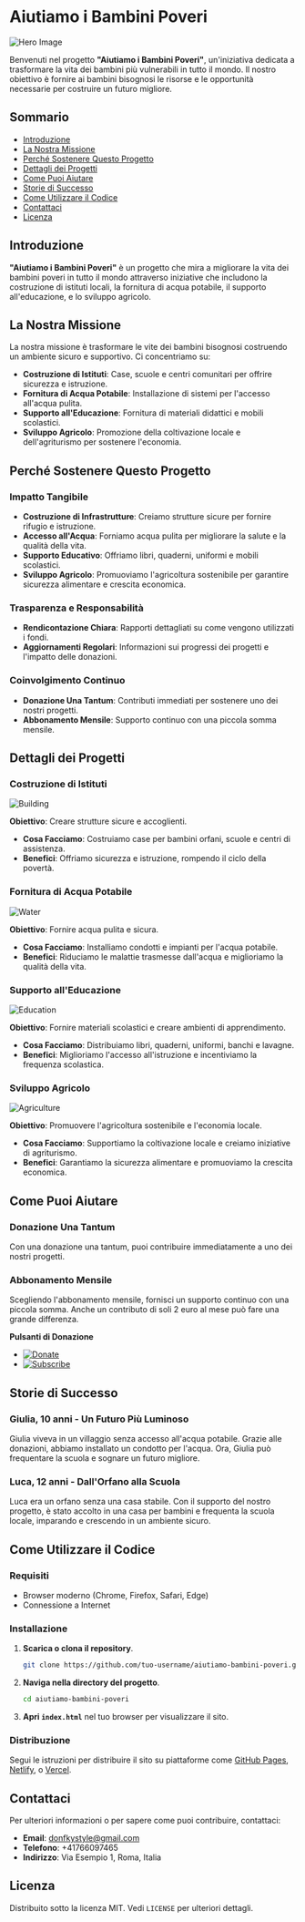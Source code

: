 # Aiutiamo i Bambini Poveri

![Hero Image](images/hero-image.jpg)

Benvenuti nel progetto **"Aiutiamo i Bambini Poveri"**, un'iniziativa dedicata a trasformare la vita dei bambini più vulnerabili in tutto il mondo. Il nostro obiettivo è fornire ai bambini bisognosi le risorse e le opportunità necessarie per costruire un futuro migliore.

## Sommario

- [Introduzione](#introduzione)
- [La Nostra Missione](#la-nostra-missione)
- [Perché Sostenere Questo Progetto](#perché-sostenere-questo-progetto)
- [Dettagli dei Progetti](#dettagli-dei-progetti)
- [Come Puoi Aiutare](#come-puoi-aiutare)
- [Storie di Successo](#storie-di-successo)
- [Come Utilizzare il Codice](#come-utilizzare-il-codice)
- [Contattaci](#contattaci)
- [Licenza](#licenza)

## Introduzione

**"Aiutiamo i Bambini Poveri"** è un progetto che mira a migliorare la vita dei bambini poveri in tutto il mondo attraverso iniziative che includono la costruzione di istituti locali, la fornitura di acqua potabile, il supporto all'educazione, e lo sviluppo agricolo.

## La Nostra Missione

La nostra missione è trasformare le vite dei bambini bisognosi costruendo un ambiente sicuro e supportivo. Ci concentriamo su:
- **Costruzione di Istituti**: Case, scuole e centri comunitari per offrire sicurezza e istruzione.
- **Fornitura di Acqua Potabile**: Installazione di sistemi per l'accesso all'acqua pulita.
- **Supporto all'Educazione**: Fornitura di materiali didattici e mobili scolastici.
- **Sviluppo Agricolo**: Promozione della coltivazione locale e dell'agriturismo per sostenere l'economia.

## Perché Sostenere Questo Progetto

### Impatto Tangibile

- **Costruzione di Infrastrutture**: Creiamo strutture sicure per fornire rifugio e istruzione.
- **Accesso all'Acqua**: Forniamo acqua pulita per migliorare la salute e la qualità della vita.
- **Supporto Educativo**: Offriamo libri, quaderni, uniformi e mobili scolastici.
- **Sviluppo Agricolo**: Promuoviamo l'agricoltura sostenibile per garantire sicurezza alimentare e crescita economica.

### Trasparenza e Responsabilità

- **Rendicontazione Chiara**: Rapporti dettagliati su come vengono utilizzati i fondi.
- **Aggiornamenti Regolari**: Informazioni sui progressi dei progetti e l'impatto delle donazioni.

### Coinvolgimento Continuo

- **Donazione Una Tantum**: Contributi immediati per sostenere uno dei nostri progetti.
- **Abbonamento Mensile**: Supporto continuo con una piccola somma mensile.

## Dettagli dei Progetti

### Costruzione di Istituti

![Building](images/building.jpg)

**Obiettivo**: Creare strutture sicure e accoglienti.
- **Cosa Facciamo**: Costruiamo case per bambini orfani, scuole e centri di assistenza.
- **Benefici**: Offriamo sicurezza e istruzione, rompendo il ciclo della povertà.

### Fornitura di Acqua Potabile

![Water](images/water.jpg)

**Obiettivo**: Fornire acqua pulita e sicura.
- **Cosa Facciamo**: Installiamo condotti e impianti per l'acqua potabile.
- **Benefici**: Riduciamo le malattie trasmesse dall'acqua e miglioriamo la qualità della vita.

### Supporto all'Educazione

![Education](images/education.jpg)

**Obiettivo**: Fornire materiali scolastici e creare ambienti di apprendimento.
- **Cosa Facciamo**: Distribuiamo libri, quaderni, uniformi, banchi e lavagne.
- **Benefici**: Miglioriamo l'accesso all'istruzione e incentiviamo la frequenza scolastica.

### Sviluppo Agricolo

![Agriculture](images/agriculture.jpg)

**Obiettivo**: Promuovere l'agricoltura sostenibile e l'economia locale.
- **Cosa Facciamo**: Supportiamo la coltivazione locale e creiamo iniziative di agriturismo.
- **Benefici**: Garantiamo la sicurezza alimentare e promuoviamo la crescita economica.

## Come Puoi Aiutare

### Donazione Una Tantum

Con una donazione una tantum, puoi contribuire immediatamente a uno dei nostri progetti.

### Abbonamento Mensile

Scegliendo l'abbonamento mensile, fornisci un supporto continuo con una piccola somma. Anche un contributo di soli 2 euro al mese può fare una grande differenza.

**Pulsanti di Donazione**

- [![Donate](https://www.paypalobjects.com/en_US/i/btn/btn_donateCC_LG.gif)](https://www.paypal.com/donate?hosted_button_id=BEJND8LJHRFUE)
- [![Subscribe](https://www.paypalobjects.com/en_US/i/btn/btn_subscribeCC_LG.gif)](https://www.paypal.com/cgi-bin/webscr?cmd=_s-xclick&hosted_button_id=8YNGBCNT76Z2Q)

## Storie di Successo

### Giulia, 10 anni - Un Futuro Più Luminoso

Giulia viveva in un villaggio senza accesso all'acqua potabile. Grazie alle donazioni, abbiamo installato un condotto per l'acqua. Ora, Giulia può frequentare la scuola e sognare un futuro migliore.

### Luca, 12 anni - Dall'Orfano alla Scuola

Luca era un orfano senza una casa stabile. Con il supporto del nostro progetto, è stato accolto in una casa per bambini e frequenta la scuola locale, imparando e crescendo in un ambiente sicuro.

## Come Utilizzare il Codice

### Requisiti

- Browser moderno (Chrome, Firefox, Safari, Edge)
- Connessione a Internet

### Installazione

1. **Scarica o clona il repository**.
    ```bash
    git clone https://github.com/tuo-username/aiutiamo-bambini-poveri.git
    ```
2. **Naviga nella directory del progetto**.
    ```bash
    cd aiutiamo-bambini-poveri
    ```
3. **Apri `index.html`** nel tuo browser per visualizzare il sito.

### Distribuzione

Segui le istruzioni per distribuire il sito su piattaforme come [GitHub Pages](https://pages.github.com/), [Netlify](https://www.netlify.com/), o [Vercel](https://vercel.com/).

## Contattaci

Per ulteriori informazioni o per sapere come puoi contribuire, contattaci:

- **Email**: donfkystyle@gmail.com
- **Telefono**: +41766097465
- **Indirizzo**: Via Esempio 1, Roma, Italia

## Licenza

Distribuito sotto la licenza MIT. Vedi `LICENSE` per ulteriori dettagli.
